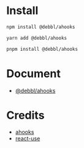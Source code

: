 # Install

```bash
npm install @debbl/ahooks
```

```bash
yarn add @debbl/ahooks
```

```bash
pnpm install @debbl/ahooks
```

# Document

- [@debbl/ahooks](./packages/hooks/README.md)

# Credits

- [ahooks](https://github.com/alibaba/hooks)
- [react-use](https://github.com/streamich/react-use)
